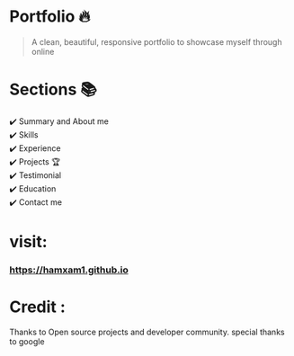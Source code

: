 
# Portfolio 🔥  
> A clean, beautiful, responsive portfolio to showcase myself through online
 


# Sections 📚
✔️ Summary and About me\
✔️ Skills \
✔️ Experience\
✔️ Projects 🏆\
✔️ Testimonial\
✔️ Education\
✔️ Contact me

# visit: 
### https://hamxam1.github.io

# Credit :
Thanks to Open source projects and developer community. special thanks to google
